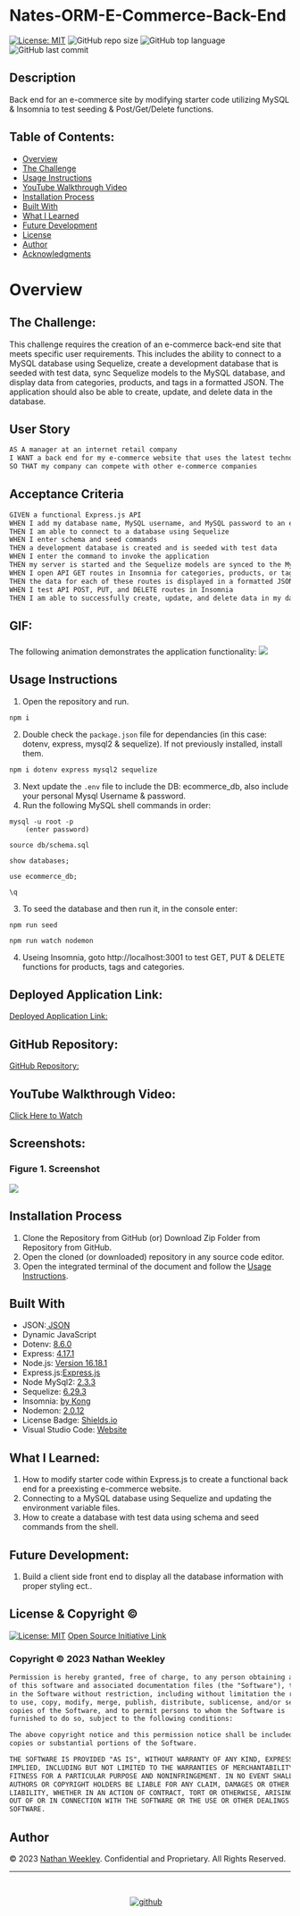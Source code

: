 # Nates-ORM-E-Commerce-Back-End
[![License: MIT](https://custom-icon-badges.demolab.com/badge/license-MIT-yellowgreen.svg?logo=law)](https://opensource.org/licenses/MIT)
![GitHub repo size](https://custom-icon-badges.demolab.com/github/repo-size/Nweekley84/my-note-taker?logo=repo)
![GitHub top language](https://img.shields.io/github/languages/top/Nweekley84/my-note-taker?logo=javascript&logoColor=f5f5f5)
![GitHub last commit](https://custom-icon-badges.demolab.com/github/last-commit/Nweekley84/my-note-taker?logo=git-commit)

## Description
Back end for an e-commerce site by modifying starter code utilizing MySQL & Insomnia to test seeding & Post/Get/Delete functions.

## Table of Contents:
- [Overview](#Overview)
- [The Challenge](#The-Challenge)
- [Usage Instructions](#Usage-Instructions)
- [YouTube Walkthrough Video](#YouTube-Walkthrough-Video)
- [Installation Process](#Installation-Process)
- [Built With](#Built-With)
- [What I Learned](#What-I-Learned)
- [Future Development](#Future-Development)
- [License](#License)
- [Author](#Author)
- [Acknowledgments](#Acknowledgments)

# Overview

## The Challenge:
This challenge requires the creation of an e-commerce back-end site that meets specific user requirements. This includes the ability to connect to a MySQL database using Sequelize, create a development database that is seeded with test data, sync Sequelize models to the MySQL database, and display data from categories, products, and tags in a formatted JSON. The application should also be able to create, update, and delete data in the database.
## User Story

```md
AS A manager at an internet retail company
I WANT a back end for my e-commerce website that uses the latest technologies
SO THAT my company can compete with other e-commerce companies
```

## Acceptance Criteria

```md
GIVEN a functional Express.js API
WHEN I add my database name, MySQL username, and MySQL password to an environment variable file
THEN I am able to connect to a database using Sequelize
WHEN I enter schema and seed commands
THEN a development database is created and is seeded with test data
WHEN I enter the command to invoke the application
THEN my server is started and the Sequelize models are synced to the MySQL database
WHEN I open API GET routes in Insomnia for categories, products, or tags
THEN the data for each of these routes is displayed in a formatted JSON
WHEN I test API POST, PUT, and DELETE routes in Insomnia
THEN I am able to successfully create, update, and delete data in my database
```
## GIF:
###

The following animation demonstrates the application functionality:
![](./public/assets/Images/GIF01.gif) 

## Usage Instructions
1. Open the repository and run.
```console 
npm i
```
2. Double check the `package.json` file for dependancies (in this case: dotenv, express, mysql2 & sequelize). If not previously installed, install them.
```console
npm i dotenv express mysql2 sequelize
```  
3. Next update the `.env` file to include the DB: ecommerce_db, also include your personal Mysql Username & password.
4. Run the following MySQL shell commands in order:
```console
mysql -u root -p
    (enter password)

source db/schema.sql

show databases;

use ecommerce_db;

\q
```
3. To seed the database and then run it, in the console enter: 
```console
npm run seed

npm run watch nodemon
```
4. Useing Insomnia, goto http://localhost:3001 to test GET, PUT & DELETE functions for products, tags and categories.

## Deployed Application Link:
[Deployed Application Link:](https://github.com/Nweekley84/Nates-ORM-E-Commerce-Back-End)

## GitHub Repository:
[GitHub Repository:](https://github.com/Nweekley84/Nates-ORM-E-Commerce-Back-End)

## YouTube Walkthrough Video:
[Click Here to Watch](https://www.youtube.com/watch?v=DXA8uCWjW64)

## Screenshots:
### Figure 1. Screenshot
![](./public/assets/Images/SS01.png) 

## Installation Process
1. Clone the Repository from GitHub (or) Download Zip Folder from Repository from GitHub.
2. Open the cloned (or downloaded) repository in any source code editor.
3. Open the integrated terminal of the document and follow the [Usage Instructions](#Usage-Instructions).

## Built With
- JSON:[ JSON](https://www.npmjs.com/package/json)
- Dynamic JavaScript
- Dotenv: [8.6.0](https://www.npmjs.com/package/dotenv)
- Express: [4.17.1](https://www.npmjs.com/package/express)
- Node.js: [Version 16.18.1](https://nodejs.org/en/blog/release/v16.18.1/)
- Express.js:[Express.js](https://expressjs.com/en/starter/installing.html)
- Node MySql2: [2.3.3](https://www.npmjs.com/package/mysql2)
- Sequelize: [6.29.3](https://www.npmjs.com/package/sequelize)
- Insomnia: [by Kong](https://insomnia.rest/)
- Nodemon: [2.0.12](https://www.npmjs.com/package/nodemon/v/2.0.12)
- License Badge: [Shields.io](https://shields.io/)
- Visual Studio Code: [Website](https://code.visualstudio.com/)

## What I Learned:
1. How to modify starter code within Express.js to create a functional back end for a preexisting e-commerce website.
2. Connecting to a MySQL database using Sequelize and updating the environment variable files.
3. How to create a database with test data using schema and seed commands from the shell.

## Future Development:
1. Build a client side front end to display all the database information with proper styling ect..

## License & Copyright ©
  
[![License: MIT](https://img.shields.io/badge/License-MIT-yellow.svg)](https://opensource.org/licenses/MIT) [Open Source Initiative Link](https://opensource.org/licenses/MIT)

### Copyright © 2023 Nathan Weekley
```md
Permission is hereby granted, free of charge, to any person obtaining a copy
of this software and associated documentation files (the "Software"), to deal
in the Software without restriction, including without limitation the rights
to use, copy, modify, merge, publish, distribute, sublicense, and/or sell
copies of the Software, and to permit persons to whom the Software is
furnished to do so, subject to the following conditions:

The above copyright notice and this permission notice shall be included in all
copies or substantial portions of the Software.

THE SOFTWARE IS PROVIDED "AS IS", WITHOUT WARRANTY OF ANY KIND, EXPRESS OR
IMPLIED, INCLUDING BUT NOT LIMITED TO THE WARRANTIES OF MERCHANTABILITY,
FITNESS FOR A PARTICULAR PURPOSE AND NONINFRINGEMENT. IN NO EVENT SHALL THE
AUTHORS OR COPYRIGHT HOLDERS BE LIABLE FOR ANY CLAIM, DAMAGES OR OTHER
LIABILITY, WHETHER IN AN ACTION OF CONTRACT, TORT OR OTHERWISE, ARISING FROM,
OUT OF OR IN CONNECTION WITH THE SOFTWARE OR THE USE OR OTHER DEALINGS IN THE
SOFTWARE.
```

## Author

© 2023 [Nathan Weekley](https://github.com/Nweekley84). Confidential and Proprietary. All Rights Reserved.

---
<br>

<div align="center">

[![github](./public/assets/images/github.svg)](https://github.com/Nweekley84) 

</div>
